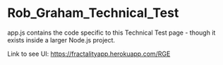 # Rob_Graham_Technical_Test
app.js contains the code specific to this Technical Test page - though it exists inside a larger Node.js project.


Link to see UI:
  https://fractalityapp.herokuapp.com/RGE

